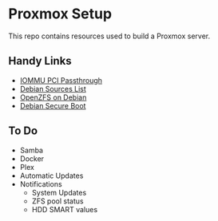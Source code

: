 # Proxmox Setup
This repo contains resources used to build a Proxmox server.

## Handy Links
* [IOMMU PCI Passthrough](https://pve.proxmox.com/wiki/Pci_passthrough)
* [Debian Sources List](https://wiki.debian.org/SourcesList)
* [OpenZFS on Debian](https://openzfs.github.io/openzfs-docs/Getting%20Started/Debian/index.html)
* [Debian Secure Boot](https://wiki.debian.org/SecureBoot)

## To Do
* Samba
* Docker
* Plex
* Automatic Updates
* Notifications
  * System Updates
  * ZFS pool status
  * HDD SMART values
